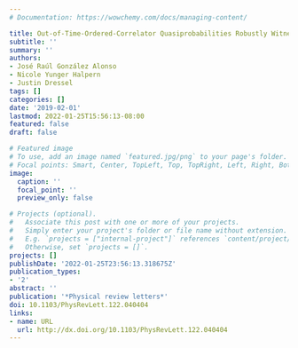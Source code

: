```yaml
---
# Documentation: https://wowchemy.com/docs/managing-content/

title: Out-of-Time-Ordered-Correlator Quasiprobabilities Robustly Witness Scrambling
subtitle: ''
summary: ''
authors:
- José Raúl González Alonso
- Nicole Yunger Halpern
- Justin Dressel
tags: []
categories: []
date: '2019-02-01'
lastmod: 2022-01-25T15:56:13-08:00
featured: false
draft: false

# Featured image
# To use, add an image named `featured.jpg/png` to your page's folder.
# Focal points: Smart, Center, TopLeft, Top, TopRight, Left, Right, BottomLeft, Bottom, BottomRight.
image:
  caption: ''
  focal_point: ''
  preview_only: false

# Projects (optional).
#   Associate this post with one or more of your projects.
#   Simply enter your project's folder or file name without extension.
#   E.g. `projects = ["internal-project"]` references `content/project/deep-learning/index.md`.
#   Otherwise, set `projects = []`.
projects: []
publishDate: '2022-01-25T23:56:13.318675Z'
publication_types:
- '2'
abstract: ''
publication: '*Physical review letters*'
doi: 10.1103/PhysRevLett.122.040404
links:
- name: URL
  url: http://dx.doi.org/10.1103/PhysRevLett.122.040404
---
```

